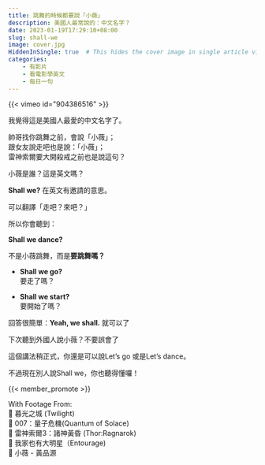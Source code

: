 ```yaml
---
title: 跳舞的時候都要說「小薇」
description: 美國人最常說的：中文名字？
date: 2023-01-19T17:29:10+08:00
slug: shall-we
image: cover.jpg
HiddenInSingle: true  # This hides the cover image in single article view
categories:
    - 有影片
    - 看電影學英文
    - 每日一句
---
```


{{< vimeo id="904386516" >}}


我覺得這是美國人最愛的中文名字了。

帥哥找你跳舞之前，會說「小薇」；  
跟女友說走吧也是說：「小薇」；  
雷神索爾要大開殺戒之前也是說這句？  

小薇是誰？這是英文嗎？

**Shall we?** 在英文有邀請的意思。

可以翻譯「走吧？來吧？」

所以你會聽到：

**Shall we dance?**

不是小薇跳舞，而是**要跳舞嗎？**

- **Shall we go?**  
要走了嗎？

- **Shall we start?**   
要開始了嗎？

回答很簡單：**Yeah, we shall.** 就可以了

下次聽到外國人說小薇？不要誤會了

這個講法稍正式，你還是可以說Let’s go 或是Let’s dance。

不過現在別人說Shall we，你也聽得懂囉！

{{< member_promote >}}

With Footage From:  
🎥 暮光之城 (Twilight)  
🎥  007：量子危機(Quantum of Solace)   
🎥 雷神索爾3：諸神黃昏 (Thor:Ragnarok)  
🎥 我家也有大明星（Entourage)  
🎥 小薇 - 黃品源


